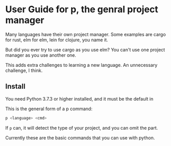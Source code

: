 # User Guide for p, the genral project manager
Many languages have their own project manager.
Some examples are cargo for rust, elm for elm,
lein for clojure,
you name it.

But did you ever try to use cargo as
you use elm?
You can't use one project manager as
you use another one.

This adds extra challenges to
learning a new language.
An unnecessary challenge, I think.

## Install
You need Python 3.7.3 or higher installed,
and it must be the default in

This is the general form of a p command:
```bash
p <language> <cmd>
```
If `p` can, it will detect the type
of your project,
and you can omit the <language> part.

Currently these are the basic commands that
you can use with python.
